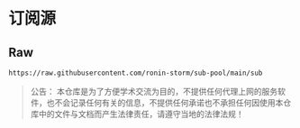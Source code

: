 # 订阅源

## Raw

```bash
https://raw.githubusercontent.com/ronin-storm/sub-pool/main/sub
```

> 公告： 本仓库是为了方便学术交流为目的，不提供任何代理上网的服务软件，也不会记录任何有关的信息，不提供任何承诺也不承担任何因使用本仓库中的文件与文档而产生法律责任，请遵守当地的法律法规！
